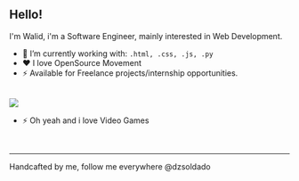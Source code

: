 ## Hello!

I'm Walid, i'm a Software Engineer, mainly interested in Web Development.

- 🔭 I’m currently working with: ` .html, .css, .js, .py `
- ❤️ I love OpenSource Movement 
- ⚡ Available for Freelance projects/internship opportunities.
<br /><br />

<img src="hero.gif"/>
<br />

- ⚡ Oh yeah and i love Video Games
<br />

---

Handcafted by me, follow me everywhere @dzsoldado
<!--
**dzsoldado/dzsoldado** is a ✨ _special_ ✨ repository because its `README.md` (this file) appears on your GitHub profile.

Here are some ideas to get you started:

- 🔭 I’m currently working on ...
- 👯 I’m looking to collaborate on ...
- 🤔 I’m looking for help with ...
- 💬 Ask me about ...
- 📫 How to reach me: ...
- 😄 Pronouns: ...
- ⚡ Fun fact: ...
-->


